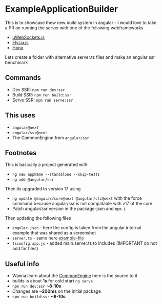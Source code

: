 # ExampleApplicationBuilder

This is to showcase thew new build system in angular - i would love to take a PR on running the server with one of the following webframeworks

- [uWebSockets.js](https://github.com/uNetworking/uWebSockets)
- [Elysia.js](https://elysiajs.com/)
- [Hono](https://hono.dev/getting-started/bun)

Lets create a folder with alternative server.ts files and make an angular ssr benchmark

## Commands

- Dev SSR: `npm run dev:ssr`
- Build SSR: `npm run build:ssr`
- Serve SSR: `npm run serve:ssr`

## This uses

- `angular@next`
- `angular/ssr@next`
- The CommonEngine from `angular/ssr` 

## Footnotes

This is basically a project generated with 

- `ng new appName --standalone --skip-tests`
- `ng add @angular/ssr`

Then its upgraded to version 17 using

- `ng update @angular/core@next @angular/cli@next` with the force command because angular/ssr is not compatable with v17 of the core
- Patch angular/ssr version in the package-json and `npm i`

Then updating the following files

- `angular.json` - here the config is taken from the angular internal example that was shared as a screenshot
- `server.ts` - same here [example-file](https://github.com/angular/angular-cli/blob/8f9a0d70cdf692b19574410cebb4d029056263fc/packages/angular/ssr/schematics/ng-add/files/server-builder/server.ts.template#L4)
- `tsconfig.app.js` - added main.server.ts to includes (IMPORTANT do not add for files)

## Useful info
- Wanna learn about the [CommonEngine](https://github.com/angular/angular-cli/blob/8f9a0d70cdf692b19574410cebb4d029056263fc/packages/angular/ssr/src/common-engine.ts) here is the source to it
- builds is about **1s** for cold start `ng serve`
- `npm run dev:ssr` **~8-10s**
- Changes are **~200ms** on the initial package
- `npm run build:ssr` **~8-10s**
  
